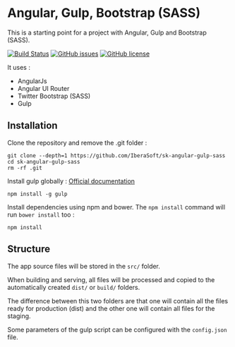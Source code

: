 # Angular, Gulp, Bootstrap (SASS)

This is a starting point for a project with Angular, Gulp and Bootstrap (SASS).

[![Build Status](https://travis-ci.org/IberaSoft/sk-angular-gulp-sass.svg?branch=master)](https://travis-ci.org/IberaSoft/sk-angular-gulp-sass)
[![GitHub issues](https://img.shields.io/github/issues/IberaSoft/sk-angular-gulp-sass.svg)](https://github.com/IberaSoft/sk-angular-gulp-sass/issues)
[![GitHub license](https://img.shields.io/badge/license-MIT-blue.svg)](https://raw.githubusercontent.com/IberaSoft/sk-angular-gulp-sass/master/LICENSE)

It uses :

* AngularJs
* Angular UI Router
* Twitter Bootstrap (SASS)
* Gulp

## Installation

Clone the repository and remove the .git folder :

```
git clone --depth=1 https://github.com/IberaSoft/sk-angular-gulp-sass
cd sk-angular-gulp-sass
rm -rf .git
```

Install gulp globally : [Official documentation](https://github.com/gulpjs/gulp/blob/master/docs/getting-started.md)

```
npm install -g gulp
```

Install dependencies using npm and bower. The `npm install` command will run `bower install` too :

```
npm install
```

## Structure

The app source files will be stored in the `src/` folder.

When building and serving, all files will be processed and copied to the automatically created `dist/` or `build/` folders.

The difference between this two folders are that one will contain all the files ready for production (dist) and the other one will contain all  files for the staging.

Some parameters of the gulp script can be configured with the `config.json` file.